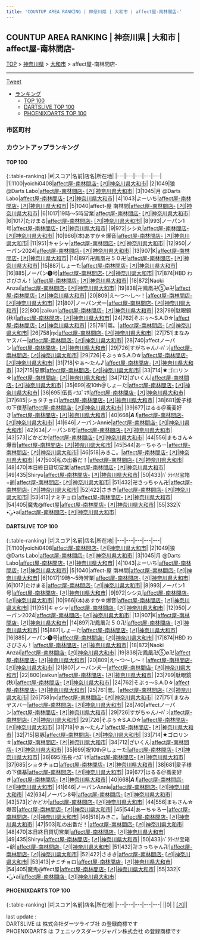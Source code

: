 ```yaml
---
title: 'COUNTUP AREA RANKING | 神奈川県 | 大和市 | affect屋-南林間店-'
---
```

## COUNTUP AREA RANKING | 神奈川県 | 大和市 | affect屋-南林間店-

[TOP](/darts/rank/) > [神奈川県](/darts/rank/神奈川県/) > [大和市](/darts/rank/神奈川県/大和市/) > affect屋-南林間店-

___

<a href="https://twitter.com/share?ref_src=twsrc%5Etfw" data-text="COUNTUP AREA RANKING | 神奈川県大和市affect屋-南林間店-" class="twitter-share-button" data-hashtags="DARTSLIVE,PHOENIXDARTS,darts,ダーツ" data-show-count="false">Tweet</a>

* [ランキング](#カウントアップランキング)
    * [TOP 100](#top-100)
    * [DARTSLIVE TOP 100](#dartslive-top-100)
    * [PHOENIXDARTS TOP 100](#phoenixdarts-top-100)

### 市区町村

<ul>

</ul>

### カウントアップランキング

#### TOP 100



{:.table-ranking}
|#|スコア|名前|店名|所在地|
|---|---|---|---|---|
|1|1100|<span class="rank-name-dl">yoichi0408</span>|<a href="/darts/rank/shops/e060909437e97e140d9b047a20a7ba1e.html">affect屋-南林間店-</a> <a href="https://search.dartslive.com/jp/shop/e060909437e97e140d9b047a20a7ba1e">[↗]</a>|<a href="/darts/rank/神奈川県/大和市">神奈川県大和市</a>|
|2|1049|<span class="rank-name-dl">狼 @Darts Labo</span>|<a href="/darts/rank/shops/e060909437e97e140d9b047a20a7ba1e.html">affect屋-南林間店-</a> <a href="https://search.dartslive.com/jp/shop/e060909437e97e140d9b047a20a7ba1e">[↗]</a>|<a href="/darts/rank/神奈川県/大和市">神奈川県大和市</a>|
|3|1045|<span class="rank-name-dl">月 @Darts Labo</span>|<a href="/darts/rank/shops/e060909437e97e140d9b047a20a7ba1e.html">affect屋-南林間店-</a> <a href="https://search.dartslive.com/jp/shop/e060909437e97e140d9b047a20a7ba1e">[↗]</a>|<a href="/darts/rank/神奈川県/大和市">神奈川県大和市</a>|
|4|1043|<span class="rank-name-dl">よーいち</span>|<a href="/darts/rank/shops/e060909437e97e140d9b047a20a7ba1e.html">affect屋-南林間店-</a> <a href="https://search.dartslive.com/jp/shop/e060909437e97e140d9b047a20a7ba1e">[↗]</a>|<a href="/darts/rank/神奈川県/大和市">神奈川県大和市</a>|
|5|1040|<span class="rank-name-dl">affect-屋 南林間</span>|<a href="/darts/rank/shops/e060909437e97e140d9b047a20a7ba1e.html">affect屋-南林間店-</a> <a href="https://search.dartslive.com/jp/shop/e060909437e97e140d9b047a20a7ba1e">[↗]</a>|<a href="/darts/rank/神奈川県/大和市">神奈川県大和市</a>|
|6|1017|<span class="rank-name-dl">19時〜5時営業</span>|<a href="/darts/rank/shops/e060909437e97e140d9b047a20a7ba1e.html">affect屋-南林間店-</a> <a href="https://search.dartslive.com/jp/shop/e060909437e97e140d9b047a20a7ba1e">[↗]</a>|<a href="/darts/rank/神奈川県/大和市">神奈川県大和市</a>|
|6|1017|<span class="rank-name-dl">たけまる</span>|<a href="/darts/rank/shops/e060909437e97e140d9b047a20a7ba1e.html">affect屋-南林間店-</a> <a href="https://search.dartslive.com/jp/shop/e060909437e97e140d9b047a20a7ba1e">[↗]</a>|<a href="/darts/rank/神奈川県/大和市">神奈川県大和市</a>|
|8|993|<span class="rank-name-dl">ノーパン1号</span>|<a href="/darts/rank/shops/e060909437e97e140d9b047a20a7ba1e.html">affect屋-南林間店-</a> <a href="https://search.dartslive.com/jp/shop/e060909437e97e140d9b047a20a7ba1e">[↗]</a>|<a href="/darts/rank/神奈川県/大和市">神奈川県大和市</a>|
|9|972|<span class="rank-name-dl">シシ丸</span>|<a href="/darts/rank/shops/e060909437e97e140d9b047a20a7ba1e.html">affect屋-南林間店-</a> <a href="https://search.dartslive.com/jp/shop/e060909437e97e140d9b047a20a7ba1e">[↗]</a>|<a href="/darts/rank/神奈川県/大和市">神奈川県大和市</a>|
|10|966|<span class="rank-name-dl">(本)あすか☆爆音</span>|<a href="/darts/rank/shops/e060909437e97e140d9b047a20a7ba1e.html">affect屋-南林間店-</a> <a href="https://search.dartslive.com/jp/shop/e060909437e97e140d9b047a20a7ba1e">[↗]</a>|<a href="/darts/rank/神奈川県/大和市">神奈川県大和市</a>|
|11|951|<span class="rank-name-dl">キャシャ</span>|<a href="/darts/rank/shops/e060909437e97e140d9b047a20a7ba1e.html">affect屋-南林間店-</a> <a href="https://search.dartslive.com/jp/shop/e060909437e97e140d9b047a20a7ba1e">[↗]</a>|<a href="/darts/rank/神奈川県/大和市">神奈川県大和市</a>|
|12|950|<span class="rank-name-dl">ノーパン2024</span>|<a href="/darts/rank/shops/e060909437e97e140d9b047a20a7ba1e.html">affect屋-南林間店-</a> <a href="https://search.dartslive.com/jp/shop/e060909437e97e140d9b047a20a7ba1e">[↗]</a>|<a href="/darts/rank/神奈川県/大和市">神奈川県大和市</a>|
|13|907|<span class="rank-name-dl">K</span>|<a href="/darts/rank/shops/e060909437e97e140d9b047a20a7ba1e.html">affect屋-南林間店-</a> <a href="https://search.dartslive.com/jp/shop/e060909437e97e140d9b047a20a7ba1e">[↗]</a>|<a href="/darts/rank/神奈川県/大和市">神奈川県大和市</a>|
|14|897|<span class="rank-name-dl">卍鳳凰卍５０卍</span>|<a href="/darts/rank/shops/e060909437e97e140d9b047a20a7ba1e.html">affect屋-南林間店-</a> <a href="https://search.dartslive.com/jp/shop/e060909437e97e140d9b047a20a7ba1e">[↗]</a>|<a href="/darts/rank/神奈川県/大和市">神奈川県大和市</a>|
|15|887|<span class="rank-name-dl">しょーた</span>|<a href="/darts/rank/shops/e060909437e97e140d9b047a20a7ba1e.html">affect屋-南林間店-</a> <a href="https://search.dartslive.com/jp/shop/e060909437e97e140d9b047a20a7ba1e">[↗]</a>|<a href="/darts/rank/神奈川県/大和市">神奈川県大和市</a>|
|16|885|<span class="rank-name-dl">ノーパン❶号</span>|<a href="/darts/rank/shops/e060909437e97e140d9b047a20a7ba1e.html">affect屋-南林間店-</a> <a href="https://search.dartslive.com/jp/shop/e060909437e97e140d9b047a20a7ba1e">[↗]</a>|<a href="/darts/rank/神奈川県/大和市">神奈川県大和市</a>|
|17|874|<span class="rank-name-dl">HBD わさびさん！</span>|<a href="/darts/rank/shops/e060909437e97e140d9b047a20a7ba1e.html">affect屋-南林間店-</a> <a href="https://search.dartslive.com/jp/shop/e060909437e97e140d9b047a20a7ba1e">[↗]</a>|<a href="/darts/rank/神奈川県/大和市">神奈川県大和市</a>|
|18|872|<span class="rank-name-dl">Naoki Anzai</span>|<a href="/darts/rank/shops/e060909437e97e140d9b047a20a7ba1e.html">affect屋-南林間店-</a> <a href="https://search.dartslive.com/jp/shop/e060909437e97e140d9b047a20a7ba1e">[↗]</a>|<a href="/darts/rank/神奈川県/大和市">神奈川県大和市</a>|
|19|838|<span class="rank-name-dl">卍鳳凰卍⑤∅卍</span>|<a href="/darts/rank/shops/e060909437e97e140d9b047a20a7ba1e.html">affect屋-南林間店-</a> <a href="https://search.dartslive.com/jp/shop/e060909437e97e140d9b047a20a7ba1e">[↗]</a>|<a href="/darts/rank/神奈川県/大和市">神奈川県大和市</a>|
|20|809|<span class="rank-name-dl">え～つ～し～！</span>|<a href="/darts/rank/shops/e060909437e97e140d9b047a20a7ba1e.html">affect屋-南林間店-</a> <a href="https://search.dartslive.com/jp/shop/e060909437e97e140d9b047a20a7ba1e">[↗]</a>|<a href="/darts/rank/神奈川県/大和市">神奈川県大和市</a>|
|21|807|<span class="rank-name-dl">ノーパン犬一</span>|<a href="/darts/rank/shops/e060909437e97e140d9b047a20a7ba1e.html">affect屋-南林間店-</a> <a href="https://search.dartslive.com/jp/shop/e060909437e97e140d9b047a20a7ba1e">[↗]</a>|<a href="/darts/rank/神奈川県/大和市">神奈川県大和市</a>|
|22|800|<span class="rank-name-dl">zaikun</span>|<a href="/darts/rank/shops/e060909437e97e140d9b047a20a7ba1e.html">affect屋-南林間店-</a> <a href="https://search.dartslive.com/jp/shop/e060909437e97e140d9b047a20a7ba1e">[↗]</a>|<a href="/darts/rank/神奈川県/大和市">神奈川県大和市</a>|
|23|799|<span class="rank-name-dl">駄眼鏡(秋)</span>|<a href="/darts/rank/shops/e060909437e97e140d9b047a20a7ba1e.html">affect屋-南林間店-</a> <a href="https://search.dartslive.com/jp/shop/e060909437e97e140d9b047a20a7ba1e">[↗]</a>|<a href="/darts/rank/神奈川県/大和市">神奈川県大和市</a>|
|24|762|<span class="rank-name-dl">そぶぅ〜S.A.D☆</span>|<a href="/darts/rank/shops/e060909437e97e140d9b047a20a7ba1e.html">affect屋-南林間店-</a> <a href="https://search.dartslive.com/jp/shop/e060909437e97e140d9b047a20a7ba1e">[↗]</a>|<a href="/darts/rank/神奈川県/大和市">神奈川県大和市</a>|
|25|761|<span class="rank-name-dl">嵩。</span>|<a href="/darts/rank/shops/e060909437e97e140d9b047a20a7ba1e.html">affect屋-南林間店-</a> <a href="https://search.dartslive.com/jp/shop/e060909437e97e140d9b047a20a7ba1e">[↗]</a>|<a href="/darts/rank/神奈川県/大和市">神奈川県大和市</a>|
|26|758|<span class="rank-name-dl">ηκ</span>|<a href="/darts/rank/shops/e060909437e97e140d9b047a20a7ba1e.html">affect屋-南林間店-</a> <a href="https://search.dartslive.com/jp/shop/e060909437e97e140d9b047a20a7ba1e">[↗]</a>|<a href="/darts/rank/神奈川県/大和市">神奈川県大和市</a>|
|27|751|<span class="rank-name-dl">まなみ　ヤスバー</span>|<a href="/darts/rank/shops/e060909437e97e140d9b047a20a7ba1e.html">affect屋-南林間店-</a> <a href="https://search.dartslive.com/jp/shop/e060909437e97e140d9b047a20a7ba1e">[↗]</a>|<a href="/darts/rank/神奈川県/大和市">神奈川県大和市</a>|
|28|740|<span class="rank-name-dl">affectノーパン</span>|<a href="/darts/rank/shops/e060909437e97e140d9b047a20a7ba1e.html">affect屋-南林間店-</a> <a href="https://search.dartslive.com/jp/shop/e060909437e97e140d9b047a20a7ba1e">[↗]</a>|<a href="/darts/rank/神奈川県/大和市">神奈川県大和市</a>|
|29|726|<span class="rank-name-dl">すがちゃんﾉｰﾊﾟﾝ</span>|<a href="/darts/rank/shops/e060909437e97e140d9b047a20a7ba1e.html">affect屋-南林間店-</a> <a href="https://search.dartslive.com/jp/shop/e060909437e97e140d9b047a20a7ba1e">[↗]</a>|<a href="/darts/rank/神奈川県/大和市">神奈川県大和市</a>|
|29|726|<span class="rank-name-dl">そぶぅ☆S.A.D☆</span>|<a href="/darts/rank/shops/e060909437e97e140d9b047a20a7ba1e.html">affect屋-南林間店-</a> <a href="https://search.dartslive.com/jp/shop/e060909437e97e140d9b047a20a7ba1e">[↗]</a>|<a href="/darts/rank/神奈川県/大和市">神奈川県大和市</a>|
|31|718|<span class="rank-name-dl">やぁ～たん♪</span>|<a href="/darts/rank/shops/e060909437e97e140d9b047a20a7ba1e.html">affect屋-南林間店-</a> <a href="https://search.dartslive.com/jp/shop/e060909437e97e140d9b047a20a7ba1e">[↗]</a>|<a href="/darts/rank/神奈川県/大和市">神奈川県大和市</a>|
|32|715|<span class="rank-name-dl">惡豚</span>|<a href="/darts/rank/shops/e060909437e97e140d9b047a20a7ba1e.html">affect屋-南林間店-</a> <a href="https://search.dartslive.com/jp/shop/e060909437e97e140d9b047a20a7ba1e">[↗]</a>|<a href="/darts/rank/神奈川県/大和市">神奈川県大和市</a>|
|33|714|<span class="rank-name-dl">★ゴロリン☆</span>|<a href="/darts/rank/shops/e060909437e97e140d9b047a20a7ba1e.html">affect屋-南林間店-</a> <a href="https://search.dartslive.com/jp/shop/e060909437e97e140d9b047a20a7ba1e">[↗]</a>|<a href="/darts/rank/神奈川県/大和市">神奈川県大和市</a>|
|34|712|<span class="rank-name-dl">ざいくん</span>|<a href="/darts/rank/shops/e060909437e97e140d9b047a20a7ba1e.html">affect屋-南林間店-</a> <a href="https://search.dartslive.com/jp/shop/e060909437e97e140d9b047a20a7ba1e">[↗]</a>|<a href="/darts/rank/神奈川県/大和市">神奈川県大和市</a>|
|35|699|<span class="rank-name-dl">祝10th＠しょーた</span>|<a href="/darts/rank/shops/e060909437e97e140d9b047a20a7ba1e.html">affect屋-南林間店-</a> <a href="https://search.dartslive.com/jp/shop/e060909437e97e140d9b047a20a7ba1e">[↗]</a>|<a href="/darts/rank/神奈川県/大和市">神奈川県大和市</a>|
|36|695|<span class="rank-name-dl">伍長♂ｶｽﾞﾏｻ</span>|<a href="/darts/rank/shops/e060909437e97e140d9b047a20a7ba1e.html">affect屋-南林間店-</a> <a href="https://search.dartslive.com/jp/shop/e060909437e97e140d9b047a20a7ba1e">[↗]</a>|<a href="/darts/rank/神奈川県/大和市">神奈川県大和市</a>|
|37|685|<span class="rank-name-dl">ショタチョロ</span>|<a href="/darts/rank/shops/e060909437e97e140d9b047a20a7ba1e.html">affect屋-南林間店-</a> <a href="https://search.dartslive.com/jp/shop/e060909437e97e140d9b047a20a7ba1e">[↗]</a>|<a href="/darts/rank/神奈川県/大和市">神奈川県大和市</a>|
|38|681|<span class="rank-name-dl">愛子様の下僕基</span>|<a href="/darts/rank/shops/e060909437e97e140d9b047a20a7ba1e.html">affect屋-南林間店-</a> <a href="https://search.dartslive.com/jp/shop/e060909437e97e140d9b047a20a7ba1e">[↗]</a>|<a href="/darts/rank/神奈川県/大和市">神奈川県大和市</a>|
|39|677|<span class="rank-name-dl">はるる＠蕎麦好き</span>|<a href="/darts/rank/shops/e060909437e97e140d9b047a20a7ba1e.html">affect屋-南林間店-</a> <a href="https://search.dartslive.com/jp/shop/e060909437e97e140d9b047a20a7ba1e">[↗]</a>|<a href="/darts/rank/神奈川県/大和市">神奈川県大和市</a>|
|40|668|<span class="rank-name-dl">***A I***</span>|<a href="/darts/rank/shops/e060909437e97e140d9b047a20a7ba1e.html">affect屋-南林間店-</a> <a href="https://search.dartslive.com/jp/shop/e060909437e97e140d9b047a20a7ba1e">[↗]</a>|<a href="/darts/rank/神奈川県/大和市">神奈川県大和市</a>|
|41|646|<span class="rank-name-dl">ノーパンAnnie</span>|<a href="/darts/rank/shops/e060909437e97e140d9b047a20a7ba1e.html">affect屋-南林間店-</a> <a href="https://search.dartslive.com/jp/shop/e060909437e97e140d9b047a20a7ba1e">[↗]</a>|<a href="/darts/rank/神奈川県/大和市">神奈川県大和市</a>|
|42|634|<span class="rank-name-dl">ノーパン8号</span>|<a href="/darts/rank/shops/e060909437e97e140d9b047a20a7ba1e.html">affect屋-南林間店-</a> <a href="https://search.dartslive.com/jp/shop/e060909437e97e140d9b047a20a7ba1e">[↗]</a>|<a href="/darts/rank/神奈川県/大和市">神奈川県大和市</a>|
|43|573|<span class="rank-name-dl">どかどか</span>|<a href="/darts/rank/shops/e060909437e97e140d9b047a20a7ba1e.html">affect屋-南林間店-</a> <a href="https://search.dartslive.com/jp/shop/e060909437e97e140d9b047a20a7ba1e">[↗]</a>|<a href="/darts/rank/神奈川県/大和市">神奈川県大和市</a>|
|44|556|<span class="rank-name-dl">まもさん☆爆音</span>|<a href="/darts/rank/shops/e060909437e97e140d9b047a20a7ba1e.html">affect屋-南林間店-</a> <a href="https://search.dartslive.com/jp/shop/e060909437e97e140d9b047a20a7ba1e">[↗]</a>|<a href="/darts/rank/神奈川県/大和市">神奈川県大和市</a>|
|45|544|<span class="rank-name-dl">あーちゃろー</span>|<a href="/darts/rank/shops/e060909437e97e140d9b047a20a7ba1e.html">affect屋-南林間店-</a> <a href="https://search.dartslive.com/jp/shop/e060909437e97e140d9b047a20a7ba1e">[↗]</a>|<a href="/darts/rank/神奈川県/大和市">神奈川県大和市</a>|
|46|518|<span class="rank-name-dl">みきこ。</span>|<a href="/darts/rank/shops/e060909437e97e140d9b047a20a7ba1e.html">affect屋-南林間店-</a> <a href="https://search.dartslive.com/jp/shop/e060909437e97e140d9b047a20a7ba1e">[↗]</a>|<a href="/darts/rank/神奈川県/大和市">神奈川県大和市</a>|
|47|503|<span class="rank-name-dl">私の出番だ！</span>|<a href="/darts/rank/shops/e060909437e97e140d9b047a20a7ba1e.html">affect屋-南林間店-</a> <a href="https://search.dartslive.com/jp/shop/e060909437e97e140d9b047a20a7ba1e">[↗]</a>|<a href="/darts/rank/神奈川県/大和市">神奈川県大和市</a>|
|48|470|<span class="rank-name-dl">本日終日貸切営業</span>|<a href="/darts/rank/shops/e060909437e97e140d9b047a20a7ba1e.html">affect屋-南林間店-</a> <a href="https://search.dartslive.com/jp/shop/e060909437e97e140d9b047a20a7ba1e">[↗]</a>|<a href="/darts/rank/神奈川県/大和市">神奈川県大和市</a>|
|49|435|<span class="rank-name-dl">Shiryu</span>|<a href="/darts/rank/shops/e060909437e97e140d9b047a20a7ba1e.html">affect屋-南林間店-</a> <a href="https://search.dartslive.com/jp/shop/e060909437e97e140d9b047a20a7ba1e">[↗]</a>|<a href="/darts/rank/神奈川県/大和市">神奈川県大和市</a>|
|50|433|<span class="rank-name-dl">ﾊﾞﾗﾗｲｶ!宝箱+爺</span>|<a href="/darts/rank/shops/e060909437e97e140d9b047a20a7ba1e.html">affect屋-南林間店-</a> <a href="https://search.dartslive.com/jp/shop/e060909437e97e140d9b047a20a7ba1e">[↗]</a>|<a href="/darts/rank/神奈川県/大和市">神奈川県大和市</a>|
|51|432|<span class="rank-name-dl">卍さっちゃん卍</span>|<a href="/darts/rank/shops/e060909437e97e140d9b047a20a7ba1e.html">affect屋-南林間店-</a> <a href="https://search.dartslive.com/jp/shop/e060909437e97e140d9b047a20a7ba1e">[↗]</a>|<a href="/darts/rank/神奈川県/大和市">神奈川県大和市</a>|
|52|422|<span class="rank-name-dl">さきき</span>|<a href="/darts/rank/shops/e060909437e97e140d9b047a20a7ba1e.html">affect屋-南林間店-</a> <a href="https://search.dartslive.com/jp/shop/e060909437e97e140d9b047a20a7ba1e">[↗]</a>|<a href="/darts/rank/神奈川県/大和市">神奈川県大和市</a>|
|53|413|<span class="rank-name-dl">ナミチョロ</span>|<a href="/darts/rank/shops/e060909437e97e140d9b047a20a7ba1e.html">affect屋-南林間店-</a> <a href="https://search.dartslive.com/jp/shop/e060909437e97e140d9b047a20a7ba1e">[↗]</a>|<a href="/darts/rank/神奈川県/大和市">神奈川県大和市</a>|
|54|405|<span class="rank-name-dl">魔鬼@ffect屋</span>|<a href="/darts/rank/shops/e060909437e97e140d9b047a20a7ba1e.html">affect屋-南林間店-</a> <a href="https://search.dartslive.com/jp/shop/e060909437e97e140d9b047a20a7ba1e">[↗]</a>|<a href="/darts/rank/神奈川県/大和市">神奈川県大和市</a>|
|55|332|<span class="rank-name-dl">ʕ •́؈•̀ai</span>|<a href="/darts/rank/shops/e060909437e97e140d9b047a20a7ba1e.html">affect屋-南林間店-</a> <a href="https://search.dartslive.com/jp/shop/e060909437e97e140d9b047a20a7ba1e">[↗]</a>|<a href="/darts/rank/神奈川県/大和市">神奈川県大和市</a>|


#### DARTSLIVE TOP 100



{:.table-ranking}
|#|スコア|名前|店名|所在地|
|---|---|---|---|---|
|1|1100|<span class="rank-name-dl">yoichi0408</span>|<a href="/darts/rank/shops/e060909437e97e140d9b047a20a7ba1e.html">affect屋-南林間店-</a> <a href="https://search.dartslive.com/jp/shop/e060909437e97e140d9b047a20a7ba1e">[↗]</a>|<a href="/darts/rank/神奈川県/大和市">神奈川県大和市</a>|
|2|1049|<span class="rank-name-dl">狼 @Darts Labo</span>|<a href="/darts/rank/shops/e060909437e97e140d9b047a20a7ba1e.html">affect屋-南林間店-</a> <a href="https://search.dartslive.com/jp/shop/e060909437e97e140d9b047a20a7ba1e">[↗]</a>|<a href="/darts/rank/神奈川県/大和市">神奈川県大和市</a>|
|3|1045|<span class="rank-name-dl">月 @Darts Labo</span>|<a href="/darts/rank/shops/e060909437e97e140d9b047a20a7ba1e.html">affect屋-南林間店-</a> <a href="https://search.dartslive.com/jp/shop/e060909437e97e140d9b047a20a7ba1e">[↗]</a>|<a href="/darts/rank/神奈川県/大和市">神奈川県大和市</a>|
|4|1043|<span class="rank-name-dl">よーいち</span>|<a href="/darts/rank/shops/e060909437e97e140d9b047a20a7ba1e.html">affect屋-南林間店-</a> <a href="https://search.dartslive.com/jp/shop/e060909437e97e140d9b047a20a7ba1e">[↗]</a>|<a href="/darts/rank/神奈川県/大和市">神奈川県大和市</a>|
|5|1040|<span class="rank-name-dl">affect-屋 南林間</span>|<a href="/darts/rank/shops/e060909437e97e140d9b047a20a7ba1e.html">affect屋-南林間店-</a> <a href="https://search.dartslive.com/jp/shop/e060909437e97e140d9b047a20a7ba1e">[↗]</a>|<a href="/darts/rank/神奈川県/大和市">神奈川県大和市</a>|
|6|1017|<span class="rank-name-dl">19時〜5時営業</span>|<a href="/darts/rank/shops/e060909437e97e140d9b047a20a7ba1e.html">affect屋-南林間店-</a> <a href="https://search.dartslive.com/jp/shop/e060909437e97e140d9b047a20a7ba1e">[↗]</a>|<a href="/darts/rank/神奈川県/大和市">神奈川県大和市</a>|
|6|1017|<span class="rank-name-dl">たけまる</span>|<a href="/darts/rank/shops/e060909437e97e140d9b047a20a7ba1e.html">affect屋-南林間店-</a> <a href="https://search.dartslive.com/jp/shop/e060909437e97e140d9b047a20a7ba1e">[↗]</a>|<a href="/darts/rank/神奈川県/大和市">神奈川県大和市</a>|
|8|993|<span class="rank-name-dl">ノーパン1号</span>|<a href="/darts/rank/shops/e060909437e97e140d9b047a20a7ba1e.html">affect屋-南林間店-</a> <a href="https://search.dartslive.com/jp/shop/e060909437e97e140d9b047a20a7ba1e">[↗]</a>|<a href="/darts/rank/神奈川県/大和市">神奈川県大和市</a>|
|9|972|<span class="rank-name-dl">シシ丸</span>|<a href="/darts/rank/shops/e060909437e97e140d9b047a20a7ba1e.html">affect屋-南林間店-</a> <a href="https://search.dartslive.com/jp/shop/e060909437e97e140d9b047a20a7ba1e">[↗]</a>|<a href="/darts/rank/神奈川県/大和市">神奈川県大和市</a>|
|10|966|<span class="rank-name-dl">(本)あすか☆爆音</span>|<a href="/darts/rank/shops/e060909437e97e140d9b047a20a7ba1e.html">affect屋-南林間店-</a> <a href="https://search.dartslive.com/jp/shop/e060909437e97e140d9b047a20a7ba1e">[↗]</a>|<a href="/darts/rank/神奈川県/大和市">神奈川県大和市</a>|
|11|951|<span class="rank-name-dl">キャシャ</span>|<a href="/darts/rank/shops/e060909437e97e140d9b047a20a7ba1e.html">affect屋-南林間店-</a> <a href="https://search.dartslive.com/jp/shop/e060909437e97e140d9b047a20a7ba1e">[↗]</a>|<a href="/darts/rank/神奈川県/大和市">神奈川県大和市</a>|
|12|950|<span class="rank-name-dl">ノーパン2024</span>|<a href="/darts/rank/shops/e060909437e97e140d9b047a20a7ba1e.html">affect屋-南林間店-</a> <a href="https://search.dartslive.com/jp/shop/e060909437e97e140d9b047a20a7ba1e">[↗]</a>|<a href="/darts/rank/神奈川県/大和市">神奈川県大和市</a>|
|13|907|<span class="rank-name-dl">K</span>|<a href="/darts/rank/shops/e060909437e97e140d9b047a20a7ba1e.html">affect屋-南林間店-</a> <a href="https://search.dartslive.com/jp/shop/e060909437e97e140d9b047a20a7ba1e">[↗]</a>|<a href="/darts/rank/神奈川県/大和市">神奈川県大和市</a>|
|14|897|<span class="rank-name-dl">卍鳳凰卍５０卍</span>|<a href="/darts/rank/shops/e060909437e97e140d9b047a20a7ba1e.html">affect屋-南林間店-</a> <a href="https://search.dartslive.com/jp/shop/e060909437e97e140d9b047a20a7ba1e">[↗]</a>|<a href="/darts/rank/神奈川県/大和市">神奈川県大和市</a>|
|15|887|<span class="rank-name-dl">しょーた</span>|<a href="/darts/rank/shops/e060909437e97e140d9b047a20a7ba1e.html">affect屋-南林間店-</a> <a href="https://search.dartslive.com/jp/shop/e060909437e97e140d9b047a20a7ba1e">[↗]</a>|<a href="/darts/rank/神奈川県/大和市">神奈川県大和市</a>|
|16|885|<span class="rank-name-dl">ノーパン❶号</span>|<a href="/darts/rank/shops/e060909437e97e140d9b047a20a7ba1e.html">affect屋-南林間店-</a> <a href="https://search.dartslive.com/jp/shop/e060909437e97e140d9b047a20a7ba1e">[↗]</a>|<a href="/darts/rank/神奈川県/大和市">神奈川県大和市</a>|
|17|874|<span class="rank-name-dl">HBD わさびさん！</span>|<a href="/darts/rank/shops/e060909437e97e140d9b047a20a7ba1e.html">affect屋-南林間店-</a> <a href="https://search.dartslive.com/jp/shop/e060909437e97e140d9b047a20a7ba1e">[↗]</a>|<a href="/darts/rank/神奈川県/大和市">神奈川県大和市</a>|
|18|872|<span class="rank-name-dl">Naoki Anzai</span>|<a href="/darts/rank/shops/e060909437e97e140d9b047a20a7ba1e.html">affect屋-南林間店-</a> <a href="https://search.dartslive.com/jp/shop/e060909437e97e140d9b047a20a7ba1e">[↗]</a>|<a href="/darts/rank/神奈川県/大和市">神奈川県大和市</a>|
|19|838|<span class="rank-name-dl">卍鳳凰卍⑤∅卍</span>|<a href="/darts/rank/shops/e060909437e97e140d9b047a20a7ba1e.html">affect屋-南林間店-</a> <a href="https://search.dartslive.com/jp/shop/e060909437e97e140d9b047a20a7ba1e">[↗]</a>|<a href="/darts/rank/神奈川県/大和市">神奈川県大和市</a>|
|20|809|<span class="rank-name-dl">え～つ～し～！</span>|<a href="/darts/rank/shops/e060909437e97e140d9b047a20a7ba1e.html">affect屋-南林間店-</a> <a href="https://search.dartslive.com/jp/shop/e060909437e97e140d9b047a20a7ba1e">[↗]</a>|<a href="/darts/rank/神奈川県/大和市">神奈川県大和市</a>|
|21|807|<span class="rank-name-dl">ノーパン犬一</span>|<a href="/darts/rank/shops/e060909437e97e140d9b047a20a7ba1e.html">affect屋-南林間店-</a> <a href="https://search.dartslive.com/jp/shop/e060909437e97e140d9b047a20a7ba1e">[↗]</a>|<a href="/darts/rank/神奈川県/大和市">神奈川県大和市</a>|
|22|800|<span class="rank-name-dl">zaikun</span>|<a href="/darts/rank/shops/e060909437e97e140d9b047a20a7ba1e.html">affect屋-南林間店-</a> <a href="https://search.dartslive.com/jp/shop/e060909437e97e140d9b047a20a7ba1e">[↗]</a>|<a href="/darts/rank/神奈川県/大和市">神奈川県大和市</a>|
|23|799|<span class="rank-name-dl">駄眼鏡(秋)</span>|<a href="/darts/rank/shops/e060909437e97e140d9b047a20a7ba1e.html">affect屋-南林間店-</a> <a href="https://search.dartslive.com/jp/shop/e060909437e97e140d9b047a20a7ba1e">[↗]</a>|<a href="/darts/rank/神奈川県/大和市">神奈川県大和市</a>|
|24|762|<span class="rank-name-dl">そぶぅ〜S.A.D☆</span>|<a href="/darts/rank/shops/e060909437e97e140d9b047a20a7ba1e.html">affect屋-南林間店-</a> <a href="https://search.dartslive.com/jp/shop/e060909437e97e140d9b047a20a7ba1e">[↗]</a>|<a href="/darts/rank/神奈川県/大和市">神奈川県大和市</a>|
|25|761|<span class="rank-name-dl">嵩。</span>|<a href="/darts/rank/shops/e060909437e97e140d9b047a20a7ba1e.html">affect屋-南林間店-</a> <a href="https://search.dartslive.com/jp/shop/e060909437e97e140d9b047a20a7ba1e">[↗]</a>|<a href="/darts/rank/神奈川県/大和市">神奈川県大和市</a>|
|26|758|<span class="rank-name-dl">ηκ</span>|<a href="/darts/rank/shops/e060909437e97e140d9b047a20a7ba1e.html">affect屋-南林間店-</a> <a href="https://search.dartslive.com/jp/shop/e060909437e97e140d9b047a20a7ba1e">[↗]</a>|<a href="/darts/rank/神奈川県/大和市">神奈川県大和市</a>|
|27|751|<span class="rank-name-dl">まなみ　ヤスバー</span>|<a href="/darts/rank/shops/e060909437e97e140d9b047a20a7ba1e.html">affect屋-南林間店-</a> <a href="https://search.dartslive.com/jp/shop/e060909437e97e140d9b047a20a7ba1e">[↗]</a>|<a href="/darts/rank/神奈川県/大和市">神奈川県大和市</a>|
|28|740|<span class="rank-name-dl">affectノーパン</span>|<a href="/darts/rank/shops/e060909437e97e140d9b047a20a7ba1e.html">affect屋-南林間店-</a> <a href="https://search.dartslive.com/jp/shop/e060909437e97e140d9b047a20a7ba1e">[↗]</a>|<a href="/darts/rank/神奈川県/大和市">神奈川県大和市</a>|
|29|726|<span class="rank-name-dl">すがちゃんﾉｰﾊﾟﾝ</span>|<a href="/darts/rank/shops/e060909437e97e140d9b047a20a7ba1e.html">affect屋-南林間店-</a> <a href="https://search.dartslive.com/jp/shop/e060909437e97e140d9b047a20a7ba1e">[↗]</a>|<a href="/darts/rank/神奈川県/大和市">神奈川県大和市</a>|
|29|726|<span class="rank-name-dl">そぶぅ☆S.A.D☆</span>|<a href="/darts/rank/shops/e060909437e97e140d9b047a20a7ba1e.html">affect屋-南林間店-</a> <a href="https://search.dartslive.com/jp/shop/e060909437e97e140d9b047a20a7ba1e">[↗]</a>|<a href="/darts/rank/神奈川県/大和市">神奈川県大和市</a>|
|31|718|<span class="rank-name-dl">やぁ～たん♪</span>|<a href="/darts/rank/shops/e060909437e97e140d9b047a20a7ba1e.html">affect屋-南林間店-</a> <a href="https://search.dartslive.com/jp/shop/e060909437e97e140d9b047a20a7ba1e">[↗]</a>|<a href="/darts/rank/神奈川県/大和市">神奈川県大和市</a>|
|32|715|<span class="rank-name-dl">惡豚</span>|<a href="/darts/rank/shops/e060909437e97e140d9b047a20a7ba1e.html">affect屋-南林間店-</a> <a href="https://search.dartslive.com/jp/shop/e060909437e97e140d9b047a20a7ba1e">[↗]</a>|<a href="/darts/rank/神奈川県/大和市">神奈川県大和市</a>|
|33|714|<span class="rank-name-dl">★ゴロリン☆</span>|<a href="/darts/rank/shops/e060909437e97e140d9b047a20a7ba1e.html">affect屋-南林間店-</a> <a href="https://search.dartslive.com/jp/shop/e060909437e97e140d9b047a20a7ba1e">[↗]</a>|<a href="/darts/rank/神奈川県/大和市">神奈川県大和市</a>|
|34|712|<span class="rank-name-dl">ざいくん</span>|<a href="/darts/rank/shops/e060909437e97e140d9b047a20a7ba1e.html">affect屋-南林間店-</a> <a href="https://search.dartslive.com/jp/shop/e060909437e97e140d9b047a20a7ba1e">[↗]</a>|<a href="/darts/rank/神奈川県/大和市">神奈川県大和市</a>|
|35|699|<span class="rank-name-dl">祝10th＠しょーた</span>|<a href="/darts/rank/shops/e060909437e97e140d9b047a20a7ba1e.html">affect屋-南林間店-</a> <a href="https://search.dartslive.com/jp/shop/e060909437e97e140d9b047a20a7ba1e">[↗]</a>|<a href="/darts/rank/神奈川県/大和市">神奈川県大和市</a>|
|36|695|<span class="rank-name-dl">伍長♂ｶｽﾞﾏｻ</span>|<a href="/darts/rank/shops/e060909437e97e140d9b047a20a7ba1e.html">affect屋-南林間店-</a> <a href="https://search.dartslive.com/jp/shop/e060909437e97e140d9b047a20a7ba1e">[↗]</a>|<a href="/darts/rank/神奈川県/大和市">神奈川県大和市</a>|
|37|685|<span class="rank-name-dl">ショタチョロ</span>|<a href="/darts/rank/shops/e060909437e97e140d9b047a20a7ba1e.html">affect屋-南林間店-</a> <a href="https://search.dartslive.com/jp/shop/e060909437e97e140d9b047a20a7ba1e">[↗]</a>|<a href="/darts/rank/神奈川県/大和市">神奈川県大和市</a>|
|38|681|<span class="rank-name-dl">愛子様の下僕基</span>|<a href="/darts/rank/shops/e060909437e97e140d9b047a20a7ba1e.html">affect屋-南林間店-</a> <a href="https://search.dartslive.com/jp/shop/e060909437e97e140d9b047a20a7ba1e">[↗]</a>|<a href="/darts/rank/神奈川県/大和市">神奈川県大和市</a>|
|39|677|<span class="rank-name-dl">はるる＠蕎麦好き</span>|<a href="/darts/rank/shops/e060909437e97e140d9b047a20a7ba1e.html">affect屋-南林間店-</a> <a href="https://search.dartslive.com/jp/shop/e060909437e97e140d9b047a20a7ba1e">[↗]</a>|<a href="/darts/rank/神奈川県/大和市">神奈川県大和市</a>|
|40|668|<span class="rank-name-dl">***A I***</span>|<a href="/darts/rank/shops/e060909437e97e140d9b047a20a7ba1e.html">affect屋-南林間店-</a> <a href="https://search.dartslive.com/jp/shop/e060909437e97e140d9b047a20a7ba1e">[↗]</a>|<a href="/darts/rank/神奈川県/大和市">神奈川県大和市</a>|
|41|646|<span class="rank-name-dl">ノーパンAnnie</span>|<a href="/darts/rank/shops/e060909437e97e140d9b047a20a7ba1e.html">affect屋-南林間店-</a> <a href="https://search.dartslive.com/jp/shop/e060909437e97e140d9b047a20a7ba1e">[↗]</a>|<a href="/darts/rank/神奈川県/大和市">神奈川県大和市</a>|
|42|634|<span class="rank-name-dl">ノーパン8号</span>|<a href="/darts/rank/shops/e060909437e97e140d9b047a20a7ba1e.html">affect屋-南林間店-</a> <a href="https://search.dartslive.com/jp/shop/e060909437e97e140d9b047a20a7ba1e">[↗]</a>|<a href="/darts/rank/神奈川県/大和市">神奈川県大和市</a>|
|43|573|<span class="rank-name-dl">どかどか</span>|<a href="/darts/rank/shops/e060909437e97e140d9b047a20a7ba1e.html">affect屋-南林間店-</a> <a href="https://search.dartslive.com/jp/shop/e060909437e97e140d9b047a20a7ba1e">[↗]</a>|<a href="/darts/rank/神奈川県/大和市">神奈川県大和市</a>|
|44|556|<span class="rank-name-dl">まもさん☆爆音</span>|<a href="/darts/rank/shops/e060909437e97e140d9b047a20a7ba1e.html">affect屋-南林間店-</a> <a href="https://search.dartslive.com/jp/shop/e060909437e97e140d9b047a20a7ba1e">[↗]</a>|<a href="/darts/rank/神奈川県/大和市">神奈川県大和市</a>|
|45|544|<span class="rank-name-dl">あーちゃろー</span>|<a href="/darts/rank/shops/e060909437e97e140d9b047a20a7ba1e.html">affect屋-南林間店-</a> <a href="https://search.dartslive.com/jp/shop/e060909437e97e140d9b047a20a7ba1e">[↗]</a>|<a href="/darts/rank/神奈川県/大和市">神奈川県大和市</a>|
|46|518|<span class="rank-name-dl">みきこ。</span>|<a href="/darts/rank/shops/e060909437e97e140d9b047a20a7ba1e.html">affect屋-南林間店-</a> <a href="https://search.dartslive.com/jp/shop/e060909437e97e140d9b047a20a7ba1e">[↗]</a>|<a href="/darts/rank/神奈川県/大和市">神奈川県大和市</a>|
|47|503|<span class="rank-name-dl">私の出番だ！</span>|<a href="/darts/rank/shops/e060909437e97e140d9b047a20a7ba1e.html">affect屋-南林間店-</a> <a href="https://search.dartslive.com/jp/shop/e060909437e97e140d9b047a20a7ba1e">[↗]</a>|<a href="/darts/rank/神奈川県/大和市">神奈川県大和市</a>|
|48|470|<span class="rank-name-dl">本日終日貸切営業</span>|<a href="/darts/rank/shops/e060909437e97e140d9b047a20a7ba1e.html">affect屋-南林間店-</a> <a href="https://search.dartslive.com/jp/shop/e060909437e97e140d9b047a20a7ba1e">[↗]</a>|<a href="/darts/rank/神奈川県/大和市">神奈川県大和市</a>|
|49|435|<span class="rank-name-dl">Shiryu</span>|<a href="/darts/rank/shops/e060909437e97e140d9b047a20a7ba1e.html">affect屋-南林間店-</a> <a href="https://search.dartslive.com/jp/shop/e060909437e97e140d9b047a20a7ba1e">[↗]</a>|<a href="/darts/rank/神奈川県/大和市">神奈川県大和市</a>|
|50|433|<span class="rank-name-dl">ﾊﾞﾗﾗｲｶ!宝箱+爺</span>|<a href="/darts/rank/shops/e060909437e97e140d9b047a20a7ba1e.html">affect屋-南林間店-</a> <a href="https://search.dartslive.com/jp/shop/e060909437e97e140d9b047a20a7ba1e">[↗]</a>|<a href="/darts/rank/神奈川県/大和市">神奈川県大和市</a>|
|51|432|<span class="rank-name-dl">卍さっちゃん卍</span>|<a href="/darts/rank/shops/e060909437e97e140d9b047a20a7ba1e.html">affect屋-南林間店-</a> <a href="https://search.dartslive.com/jp/shop/e060909437e97e140d9b047a20a7ba1e">[↗]</a>|<a href="/darts/rank/神奈川県/大和市">神奈川県大和市</a>|
|52|422|<span class="rank-name-dl">さきき</span>|<a href="/darts/rank/shops/e060909437e97e140d9b047a20a7ba1e.html">affect屋-南林間店-</a> <a href="https://search.dartslive.com/jp/shop/e060909437e97e140d9b047a20a7ba1e">[↗]</a>|<a href="/darts/rank/神奈川県/大和市">神奈川県大和市</a>|
|53|413|<span class="rank-name-dl">ナミチョロ</span>|<a href="/darts/rank/shops/e060909437e97e140d9b047a20a7ba1e.html">affect屋-南林間店-</a> <a href="https://search.dartslive.com/jp/shop/e060909437e97e140d9b047a20a7ba1e">[↗]</a>|<a href="/darts/rank/神奈川県/大和市">神奈川県大和市</a>|
|54|405|<span class="rank-name-dl">魔鬼@ffect屋</span>|<a href="/darts/rank/shops/e060909437e97e140d9b047a20a7ba1e.html">affect屋-南林間店-</a> <a href="https://search.dartslive.com/jp/shop/e060909437e97e140d9b047a20a7ba1e">[↗]</a>|<a href="/darts/rank/神奈川県/大和市">神奈川県大和市</a>|
|55|332|<span class="rank-name-dl">ʕ •́؈•̀ai</span>|<a href="/darts/rank/shops/e060909437e97e140d9b047a20a7ba1e.html">affect屋-南林間店-</a> <a href="https://search.dartslive.com/jp/shop/e060909437e97e140d9b047a20a7ba1e">[↗]</a>|<a href="/darts/rank/神奈川県/大和市">神奈川県大和市</a>|


#### PHOENIXDARTS TOP 100



{:.table-ranking}
|#|スコア|名前|店名|所在地|
|---|---|---|---|---|
||0|<span class="rank-name-dl"> </span>|<a href="/darts/rank/shops/.html"></a> <a href="">[↗]</a>|<a href="/darts/rank//"></a>|


<div class="footer border-top border-gray-light mt-5 pt-3 text-right text-gray">
    last update : <span style="font-weight: italic" id="foot_last_modified"></span><br />
    DARTSLIVE は 株式会社ダーツライブ社 の登録商標です<br />
    PHOENIXDARTS は フェニックスダーツジャパン株式会社 の登録商標です<br />
</div>

<script src="https://cdnjs.cloudflare.com/ajax/libs/jquery.tablesorter/2.31.3/js/jquery.tablesorter.min.js" integrity="sha512-qzgd5cYSZcosqpzpn7zF2ZId8f/8CHmFKZ8j7mU4OUXTNRd5g+ZHBPsgKEwoqxCtdQvExE5LprwwPAgoicguNg==" crossorigin="anonymous" referrerpolicy="no-referrer"></script>
<link rel="stylesheet" href="https://cdnjs.cloudflare.com/ajax/libs/jquery.tablesorter/2.31.3/css/theme.default.min.css" integrity="sha512-wghhOJkjQX0Lh3NSWvNKeZ0ZpNn+SPVXX1Qyc9OCaogADktxrBiBdKGDoqVUOyhStvMBmJQ8ZdMHiR3wuEq8+w==" crossorigin="anonymous" referrerpolicy="no-referrer" />
<script>
$(function() {
    $(".table-ranking").tablesorter({sortList:[[0, 0]]});
    $("#foot_last_modified").text(formatDate(new Date(document.lastModified), 'yyyy-MM-dd HH:mm:ss'));
});
</script>

<script async src="https://platform.twitter.com/widgets.js" charset="utf-8"></script>